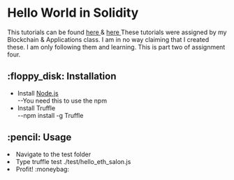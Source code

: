 <h1> Hello World in Solidity </h1>

This tutorials can be found  <a href ="https://medium.com/etherereum-salon/hello-ethereum-solan-contract-4643118a6119"> here </a> & 
<a href = "https://medium.com/etherereum-salon/eth-testing-472c2f73b4c3"> here </a>
These tutorials were assigned by my Blockchain & Applications class. 
I am in no way claiming that I created these. I am only following them and learning. This is part two of assignment four.

<h2> :floppy_disk: Installation </h2>

<ul>
<li> Install <a href= "https://nodejs.org/en/download/"> Node.js</a> </li>
--You need this to use the npm 
<li>Install Truffle </li>
--npm install -g Truffle
</ul>

<h2> :pencil: Usage </h2>
<li> Navigate to the test folder </li>
<li> Type truffle test ./test/hello_eth_salon.js </li>
<li> Profit! :moneybag: </li>


